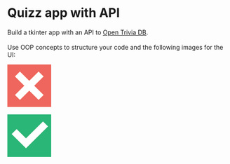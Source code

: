 # Quizz app with API

Build a tkinter app with an API to [Open Trivia DB](https://opentdb.com/api_config.php).
<br>
<br>
Use OOP concepts to structure your code and the following images for the UI:

<p align="left">
<img src="https://github.com/Olexandr-Andriyenko/Python-learning-path/blob/main/illustrations/false.png" width="100">
<p>


<p align="left">
<img src="https://github.com/Olexandr-Andriyenko/Python-learning-path/blob/main/illustrations/true.png" width="100">
<p>
